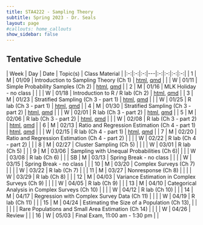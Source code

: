 ```yaml
---
title: STA4222 - Sampling Theory
subtitle: Spring 2023 - Dr. Seals
layout: page
#callouts: home_callouts
show_sidebar: false
---
```


## Tentative Schedule

| Week | Day | Date  | Topic(s) | Class Material | 
|:-:|:-:|:-:|---|:-:|:-:|:-:|:-:|
| 1    | M   | 01/09 | Introduction to Sampling Theory (Ch 1) | [html](https://samanthaseals.github.io/STA4222/slides/L01.html), [qmd](https://github.com/samanthaseals/STA4222/blob/master/slides/L01.qmd) |
|      | W   | 01/11 | Simple Probability Samples (Ch 2) | [html](https://samanthaseals.github.io/STA4222/slides/L02.html), [qmd](https://github.com/samanthaseals/STA4222/blob/master/slides/L02.qmd) |
| 2    | M   | 01/16 | MLK Holiday - no class | |
|      | W   | 01/18 | Introduction to R / R lab (Ch 2) | [html](https://samanthaseals.github.io/STA4222/labs/W02.html), [qmd](https://github.com/samanthaseals/STA4222/blob/master/labs/W02.qmd) |
| 3    | M   | 01/23 | Stratified Sampling (Ch 3 - part 1) | [html](https://samanthaseals.github.io/STA4222/slides/L03.html), [qmd](https://github.com/samanthaseals/STA4222/blob/master/slides/L03.qmd) |
|      | W   | 01/25 | R lab (Ch 3 - part 1) | [html](https://samanthaseals.github.io/STA4222/labs/W03.html), [qmd](https://github.com/samanthaseals/STA4222/blob/master/labs/W03.qmd) |
| 4    | M   | 01/30 | Stratified Sampling (Ch 3 - part 2)  | [html](https://samanthaseals.github.io/STA4222/slides/L04.html), [qmd](https://github.com/samanthaseals/STA4222/blob/master/slides/L04.qmd)  |
|      | W   | 02/01 | R lab (Ch 3 - part 2) | [html](https://samanthaseals.github.io/STA4222/labs/W04.html), [qmd](https://github.com/samanthaseals/STA4222/blob/master/labs/W04.qmd) |
| 5    | M   | 02/06 | R lab (Ch 3 - part 2) | [html](https://samanthaseals.github.io/STA4222/labs/W04.html), [qmd](https://github.com/samanthaseals/STA4222/blob/master/labs/W04.qmd) |
|      | W   | 02/08 | R lab (Ch 3 - part 2) | [html](https://samanthaseals.github.io/STA4222/labs/W04.html), [qmd](https://github.com/samanthaseals/STA4222/blob/master/labs/W04.qmd) |
| 6    | M   | 02/13 | Ratio and Regression Estimation (Ch 4 - part 1) | [html](https://samanthaseals.github.io/STA4222/slides/L05.html), [qmd](https://github.com/samanthaseals/STA4222/blob/master/slides/L05.qmd) |
|      | W   | 02/15 | R lab (Ch 4 - part 1) | [html](https://samanthaseals.github.io/STA4222/labs/W06.html), [qmd](https://github.com/samanthaseals/STA4222/blob/master/labs/W06.qmd)  |
| 7    | M   | 02/20 | Ratio and Regression Estimation (Ch 4 - part 2)  | |
|      | W   | 02/22 | R lab (Ch 4 - part 2) | |
| 8    | M   | 02/27 | Cluster Sampling (Ch 5) | |
|      | W   | 03/01 | R lab (Ch 5) | |
| 9    | M   | 03/06 | Sampling with Unequal Probabilities (Ch 6)| |
|      | W   | 03/08 | R lab (Ch 6) | |
| SB   | M   | 03/13 | Spring Break - no class | |
|      | W   | 03/15 | Spring Break - no class | | 
| 10   | M   | 03/20 | Complex Surveys (Ch 7)  | |
|      | W   | 03/22 | R lab (Ch 7) | |
| 11   | M   | 03/27 | Nonresponse (Ch 8)  | |
|      | W   | 03/29 | R lab (Ch 8) | |
| 12   | M   | 04/03 | Variance Estimation in Complex Surveys (Ch 9)  | |
|      | W   | 04/05 | R lab (Ch 9) | |
| 13   | M   | 04/10 | Categorical Analysis in Complex Surveys (Ch 10) | |
|      | W   | 04/12 | R lab (Ch 10)  | |
| 14   | M   | 04/17 | Regression with Complex Survey Data (Ch 11) | |
|      | W   | 04/19 | R lab (Ch 11) | |
| 15   | M   | 04/24 | Estimating the Size of a Population (Ch 13),  | |
|      |     |       | Rare Populations and Small Area Estimation (Ch 14) | |
|      | W   | 04/26 | Review | |
| 16   | W   | 05/03 | Final Exam, 11:00 am - 1:30 pm | |
